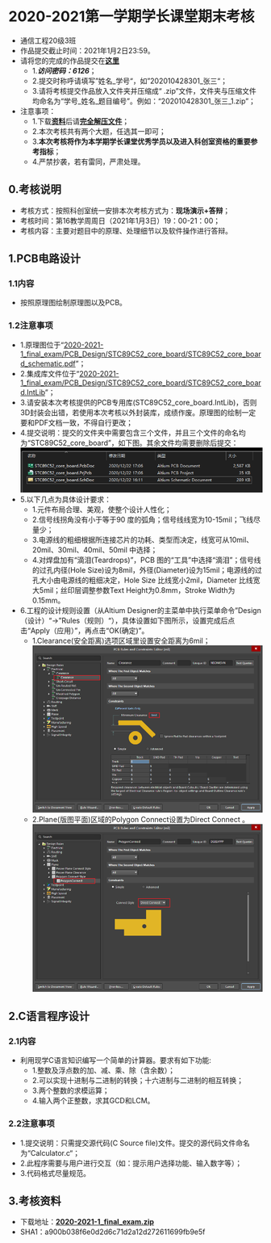 # 2020-2021第一学期学长课堂期末考核

- 通信工程20级3班
- 作品提交截止时间：2021年1月2日23:59。
- 请将您的完成的作品提交在[**这里**](https://wss.pet/s/4aau43tl75a)
  - 1.***访问密码：6126***；
  - 2.提交时称呼请填写”姓名_学号“，如”202010428301_张三“；
  - 3.请将考核提交作品放入文件夹并压缩成“ .zip”文件，文件夹与压缩文件均命名为“学号_姓名_题目编号”。例如：“202010428301_张三_1.zip”；
- 注意事项：
  - 1.下载[**资料**](##3.考核资料)后请[**完全解压文件**](../../06_PCB_Design-Lesson5/README.md/####注意事项)；
  - 2.本次考核共有两个大题，任选其一即可；
  - 3.**本次考核将作为本学期学长课堂优秀学员以及进入科创室资格的重要参考指标**；
  - 4.严禁抄袭，若有雷同，严肃处理。

## 0.考核说明

- 考核方式：按照科创室统一安排本次考核方式为：**现场演示+答辩**；
- 考核时间：第16教学周周日（2021年1月3日）19：00-21：00；
- 考核内容：主要对题目中的原理、处理细节以及软件操作进行答辩。

## 1.PCB电路设计

### 1.1内容

- 按照原理图绘制原理图以及PCB。

### 1.2注意事项

- 1.原理图位于“[2020-2021-1_final_exam/PCB_Design/STC89C52_core_board/STC89C52_core_board_schematic.pdf](2020-2021-1_final_exam/PCB_Design/STC89C52_core_board/STC89C52_core_board_schematic.pdf)”；
- 2.集成库文件位于“[2020-2021-1_final_exam/PCB_Design/STC89C52_core_board/STC89C52_core_board.IntLib](2020-2021-1_final_exam/PCB_Design/STC89C52_core_board/STC89C52_core_board.IntLib)”；
- 3.请安装本次考核提供的PCB专用库(STC89C52_core_board.IntLib)，否则3D封装会出错，若使用本次考核以外封装库，成绩作废。原理图的绘制一定要和PDF文档一致，不得自行更改；
- 4.提交说明：提交的文件夹中需要包含三个文件，并且三个文件的命名均为“STC89C52_core_board”，如下图。其余文件均需要删除后提交：
![3_fiels](data/img/2020-12-22_16-25-57_img.png)
- 5.以下几点为具体设计要求：
  - 1.元件布局合理、美观，使整个设计人性化；
  - 2.信号线拐角没有小于等于90 度的弧角；信号线线宽为10-15mil；飞线尽量少；
  - 3.电源线的粗细根据所连接芯片的功耗、类型而决定，线宽可从10mil、20mil、30mil、40mil、50mil 中选择；
  - 4.对焊盘加有“滴泪(Teardrops)”，PCB 图的“工具”中选择“滴泪”；信号线的过孔内径(Hole Size)设为8mil，外径(Diameter)设为15mil；电源线的过孔大小由电源线的粗细决定，Hole Size 比线宽小2mil，Diameter 比线宽大5mil；丝印层调整参数Text Height为0.8mm，Stroke Width为0.15mm。
- 6.工程的设计规则设置（从Altium Designer的主菜单中执行菜单命令”Design（设计）“->”Rules（规则）“），具体设置如下图所示，设置完成后点击“Apply（应用）”，再点击“OK(确定)”。
  - 1.Clearance(安全距离)选项区域里设置安全距离为6mil；
![Clearance](data/img/2020-12-22_16-30-40_PCB_Rules_and_Constraints_Editor.png)
  - 2.Plane(版图平面)区域的Polygon Connect设置为Direct Connect 。
![Polygon Connect](data/img/2020-12-22_16-31-31_PCB_Rules_and_Constraints_Editor.png)

## 2.C语言程序设计

### 2.1内容

- 利用现学C语言知识编写一个简单的计算器。要求有如下功能:
  - 1.整数及浮点数的加、减、乘、除（含余数）；
  - 2.可以实现十进制与二进制的转换；十六进制与二进制的相互转换；
  - 3.两个整数的求模运算；
  - 4.输入两个正整数，求其GCD和LCM。

### 2.2注意事项

- 1.提交说明：只需提交源代码(C Source file)文件。提交的源代码文件命名为“Calculator.c“；
- 2.此程序需要与用户进行交互（如：提示用户选择功能、输入数字等）；
- 3.代码格式尽量规范。

## 3.考核资料

- 下载地址：[**2020-2021-1_final_exam.zip**](https://cs-ans.chaoxing.com/download/497b0131ff6e6e7632988648e4363613)
- SHA1：a900b038f6e0d2d6c71d2a12d272611699fb9e5f
